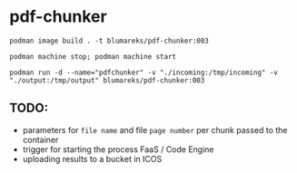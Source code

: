 # pdf-chunker

```
podman image build . -t blumareks/pdf-chunker:003

podman machine stop; podman machine start

podman run -d --name="pdfchunker" -v "./incoming:/tmp/incoming" -v "./output:/tmp/output" blumareks/pdf-chunker:003

```

## TODO:

- parameters for `file name` and file `page number` per chunk passed to the container
- trigger for starting the process FaaS / Code Engine
- uploading results to a bucket in ICOS
